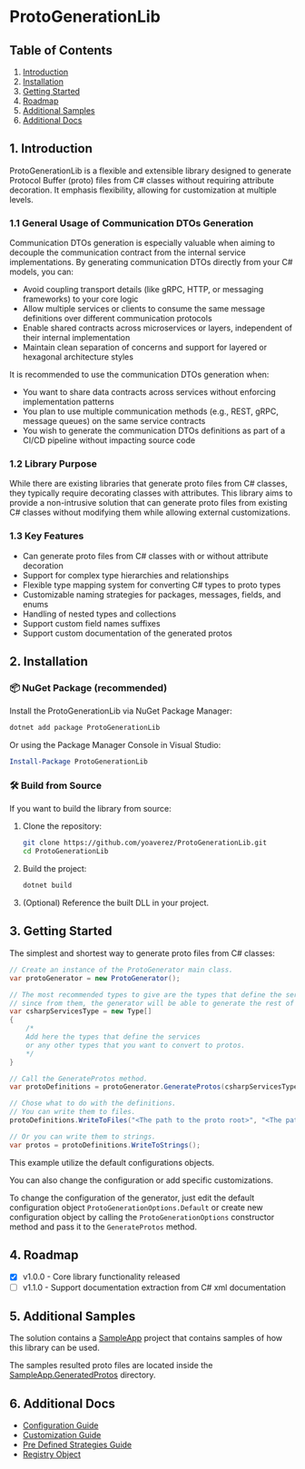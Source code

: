 # ProtoGenerationLib

## Table of Contents

1. [Introduction](#1-introduction)
2. [Installation](#2-installation)
3. [Getting Started](#3-getting-started)
4. [Roadmap](#4-roadmap)
5. [Additional Samples](#5-additional-samples)
6. [Additional Docs](#6-additional-docs)

## 1. Introduction

ProtoGenerationLib is a flexible and extensible library designed to generate Protocol Buffer (proto) files from C# classes without requiring attribute decoration. It emphasis flexibility, allowing for customization at multiple levels.

### 1.1 General Usage of Communication DTOs Generation

Communication DTOs generation is especially valuable when aiming to decouple the communication contract from the internal service implementations. By generating communication DTOs directly from your C# models, you can:

- Avoid coupling transport details (like gRPC, HTTP, or messaging frameworks) to your core logic
- Allow multiple services or clients to consume the same message definitions over different communication protocols
- Enable shared contracts across microservices or layers, independent of their internal implementation
- Maintain clean separation of concerns and support for layered or hexagonal architecture styles

It is recommended to use the communication DTOs generation when:
- You want to share data contracts across services without enforcing implementation patterns
- You plan to use multiple communication methods (e.g., REST, gRPC, message queues) on the same service contracts
- You wish to generate the communication DTOs definitions as part of a CI/CD pipeline without impacting source code

### 1.2 Library Purpose

While there are existing libraries that generate proto files from C# classes, they typically require decorating classes with attributes. This library aims to provide a non-intrusive solution that can generate proto files from existing C# classes without modifying them while allowing external customizations.

### 1.3 Key Features

- Can generate proto files from C# classes with or without attribute decoration
- Support for complex type hierarchies and relationships
- Flexible type mapping system for converting C# types to proto types
- Customizable naming strategies for packages, messages, fields, and enums
- Handling of nested types and collections
- Support custom field names suffixes
- Support custom documentation of the generated protos

## 2. Installation

### 📦 NuGet Package (recommended)

Install the ProtoGenerationLib via NuGet Package Manager:

```sh
dotnet add package ProtoGenerationLib
```

Or using the Package Manager Console in Visual Studio:

```powershell
Install-Package ProtoGenerationLib
```

### 🛠️ Build from Source

If you want to build the library from source:

1. Clone the repository:

   ```sh
   git clone https://github.com/yoaverez/ProtoGenerationLib.git
   cd ProtoGenerationLib
   ```

2. Build the project:

   ```sh
   dotnet build
   ```

3. (Optional) Reference the built DLL in your project.

## 3. Getting Started

The simplest and shortest way to generate proto files from C# classes:

```csharp
// Create an instance of the ProtoGenerator main class.
var protoGenerator = new ProtoGenerator();

// The most recommended types to give are the types that define the services
// since from them, the generator will be able to generate the rest of the types.
var csharpServicesType = new Type[] 
{ 
    /* 
    Add here the types that define the services 
    or any other types that you want to convert to protos.
    */ 
}

// Call the GenerateProtos method.
var protoDefinitions = protoGenerator.GenerateProtos(csharpServicesType)

// Chose what to do with the definitions.
// You can write them to files.
protoDefinitions.WriteToFiles("<The path to the proto root>", "<The path from the proto root in which to write all the protos>");

// Or you can write them to strings.
var protos = protoDefinitions.WriteToStrings();
```

This example utilize the default configurations objects.

You can also change the configuration or add specific customizations.

To change the configuration of the generator, just edit the default configuration object `ProtoGenerationOptions.Default` or create new configuration object by calling the `ProtoGenerationOptions` constructor method and pass it to the `GenerateProtos` method.

## 4. Roadmap

- [x] v1.0.0 - Core library functionality released
- [ ] v1.1.0 - Support documentation extraction from C# xml documentation

## 5. Additional Samples

The solution contains a [SampleApp](src/SampleApp/) project that
contains samples of how this library can be used.

The samples resulted proto files are located inside the [SampleApp.GeneratedProtos](src/SampleApp.GeneratedProtos/Protos/) directory.

## 6. Additional Docs

* [Configuration Guide](docs/configuration.md)
* [Customization Guide](docs/customization.md)
* [Pre Defined Strategies Guide](docs/pre-defined-strategies.md)
* [Registry Object](docs/registry.md)